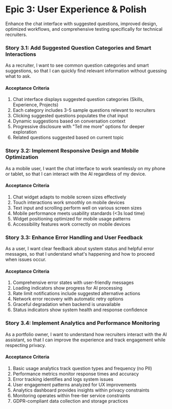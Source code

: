 # Epic 3: User Experience & Polish

Enhance the chat interface with suggested questions, improved design, optimized workflows, and comprehensive testing specifically for technical recruiters.

### Story 3.1: Add Suggested Question Categories and Smart Interactions

As a recruiter,
I want to see common question categories and smart suggestions,
so that I can quickly find relevant information without guessing what to ask.

#### Acceptance Criteria

1. Chat interface displays suggested question categories (Skills, Experience, Projects)
2. Each category includes 3-5 sample questions relevant to recruiters
3. Clicking suggested questions populates the chat input
4. Dynamic suggestions based on conversation context
5. Progressive disclosure with "Tell me more" options for deeper exploration
6. Related questions suggested based on current topic

### Story 3.2: Implement Responsive Design and Mobile Optimization

As a mobile user,
I want the chat interface to work seamlessly on my phone or tablet,
so that I can interact with the AI regardless of my device.

#### Acceptance Criteria

1. Chat widget adapts to mobile screen sizes effectively
2. Touch interactions work smoothly on mobile devices
3. Text input and scrolling perform well on various screen sizes
4. Mobile performance meets usability standards (<3s load time)
5. Widget positioning optimized for mobile usage patterns
6. Accessibility features work correctly on mobile devices

### Story 3.3: Enhance Error Handling and User Feedback

As a user,
I want clear feedback about system status and helpful error messages,
so that I understand what's happening and how to proceed when issues occur.

#### Acceptance Criteria

1. Comprehensive error states with user-friendly messages
2. Loading indicators show progress for AI processing
3. Rate limit notifications include suggested alternative actions
4. Network error recovery with automatic retry options
5. Graceful degradation when backend is unavailable
6. Status indicators show system health and response confidence

### Story 3.4: Implement Analytics and Performance Monitoring

As a portfolio owner,
I want to understand how recruiters interact with the AI assistant,
so that I can improve the experience and track engagement while respecting privacy.

#### Acceptance Criteria

1. Basic usage analytics track question types and frequency (no PII)
2. Performance metrics monitor response times and accuracy
3. Error tracking identifies and logs system issues
4. User engagement patterns analyzed for UX improvements
5. Analytics dashboard provides insights within privacy constraints
6. Monitoring operates within free-tier service constraints
7. GDPR-compliant data collection and storage practices
